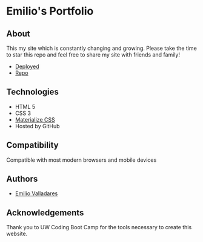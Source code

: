 # Emilio's Portfolio

## About
This my site which is constantly changing and growing. Please take the time to star this repo and feel free to share my site with friends and family!

* [Deployed](https://nolimits1.github.io)
* [Repo](https://github.com/Nolimits1/nolimits1.github.io)

## Technologies
* HTML 5
* CSS 3
* [Materialize CSS](https://materializecss.com/)
* Hosted by GitHub

## Compatibility 
Compatible with most modern browsers and mobile devices

## Authors 
* [Emilio Valladares](https://github.com/Nolimits1)


## Acknowledgements 
Thank you to UW Coding Boot Camp for the tools necessary to create this website.

